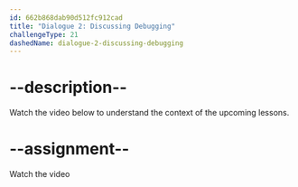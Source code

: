 ```yaml
---
id: 662b868dab90d512fc912cad
title: "Dialogue 2: Discussing Debugging"
challengeType: 21
dashedName: dialogue-2-discussing-debugging
---
```


# --description--

Watch the video below to understand the context of the upcoming lessons.

# --assignment--

Watch the video
